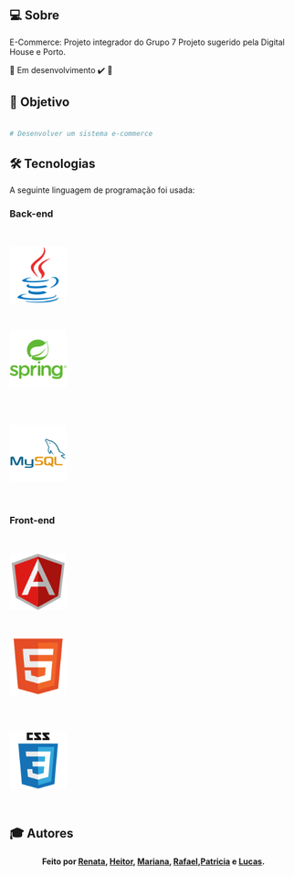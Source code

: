 # 
## 💻 Sobre
E-Commerce: Projeto integrador do Grupo 7
Projeto sugerido pela Digital House e Porto.

🚧 Em desenvolvimento ✔️ 🚧


## 🎯 Objetivo

```bash
  
# Desenvolver um sistema e-commerce


```

## 🛠 Tecnologias

A seguinte linguagem de programação foi usada:

### **Back-end**
<br>
<p align="left">
    <img src="https://raw.githubusercontent.com/devicons/devicon/master/icons/java/java-original.svg" alt="Java" width="100" height="100"/>
</p>
<br>
<p align="left">
    <img src="https://github.com/devicons/devicon/blob/master/icons/spring/spring-original-wordmark.svg" alt="Spring" width="100" height="100"/>
</p>
<br>
<br>
<p align="left">
    <img src="https://github.com/devicons/devicon/blob/master/icons/mysql/mysql-original-wordmark.svg" alt="MySQL" width="100" height="100"/>
</p>
<br>

### **Front-end**
<br>
<p align="left">
    <img src="https://github.com/devicons/devicon/blob/master/icons/angularjs/angularjs-original.svg" alt="Angular" width="100" height="100"/>
</p>
<br>
<p align="left">
    <img src="https://github.com/devicons/devicon/blob/master/icons/html5/html5-original.svg" alt="HTML" width="100" height="100"/>
</p>
<br>
<br>
<p align="left">
    <img src="https://github.com/devicons/devicon/blob/master/icons/css3/css3-original-wordmark.svg" alt="CSS3" width="100" height="100"/>
</p>
<br>

## :mortar_board: Autores

<h4 align="center">
   Feito por <a href="https://www.linkedin.com/in/renata-castrorp/" target="_blank">Renata</a>, <a href="https://www.linkedin.com/in/ssgheitor/">Heitor</a>, <a href="https://www.linkedin.com/in/mariana-roncaratti-84860b180/">Mariana</a>, <a href="" target="_blank">Rafael</a>,<a href="https://www.linkedin.com/in/patriciarogai/">Patricia</a> e <a href="https://www.linkedin.com/in/lucas-soares-515477121/">Lucas</a>. 
</h4>
